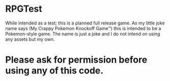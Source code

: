 # RPGTest
While intended as a test; this is a planned full release game.
As my little joke name says (My Crappy Pokemon Knockoff Game™) this is intended to be a Pokemon-style game. 
The name is just a joke and I do not intend on using any assets but my own.
# Please ask for permission before using any of this code. 
